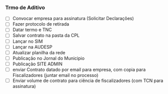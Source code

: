 ### Trmo de Aditivo
- [ ] Convocar empresa para assinatura (Solicitar Declarações)
- [ ] Fazer protocolo de retirada
- [ ] Datar termo e TNC
- [ ] Salvar contrato na pasta da CPL
- [ ] Lançar no SIM
- [ ] Lançar na AUDESP
- [ ] Atualizar planilha da rede
- [ ] Publicação no Jornal do Municipio
- [ ] Publicação SITE ADMIN
- [ ] enviar Contrato datado por email para empresa, com copia para Fiscalizadores (juntar email no processo)
- [ ] Enviar volume de contrato para ciência de fiscalizadores (com TCN para assinatura)
